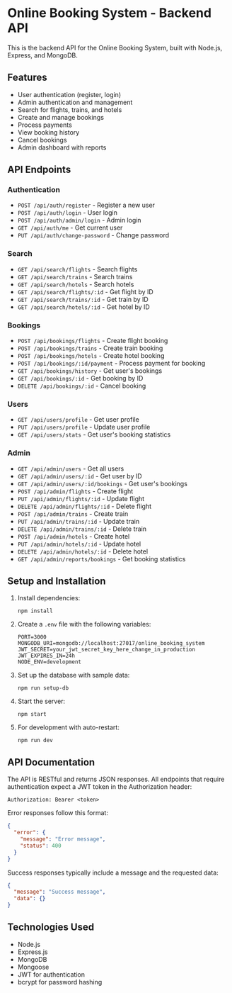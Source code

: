 # Online Booking System - Backend API

This is the backend API for the Online Booking System, built with Node.js, Express, and MongoDB.

## Features

- User authentication (register, login)
- Admin authentication and management
- Search for flights, trains, and hotels
- Create and manage bookings
- Process payments
- View booking history
- Cancel bookings
- Admin dashboard with reports

## API Endpoints

### Authentication
- `POST /api/auth/register` - Register a new user
- `POST /api/auth/login` - User login
- `POST /api/auth/admin/login` - Admin login
- `GET /api/auth/me` - Get current user
- `PUT /api/auth/change-password` - Change password

### Search
- `GET /api/search/flights` - Search flights
- `GET /api/search/trains` - Search trains
- `GET /api/search/hotels` - Search hotels
- `GET /api/search/flights/:id` - Get flight by ID
- `GET /api/search/trains/:id` - Get train by ID
- `GET /api/search/hotels/:id` - Get hotel by ID

### Bookings
- `POST /api/bookings/flights` - Create flight booking
- `POST /api/bookings/trains` - Create train booking
- `POST /api/bookings/hotels` - Create hotel booking
- `POST /api/bookings/:id/payment` - Process payment for booking
- `GET /api/bookings/history` - Get user's bookings
- `GET /api/bookings/:id` - Get booking by ID
- `DELETE /api/bookings/:id` - Cancel booking

### Users
- `GET /api/users/profile` - Get user profile
- `PUT /api/users/profile` - Update user profile
- `GET /api/users/stats` - Get user's booking statistics

### Admin
- `GET /api/admin/users` - Get all users
- `GET /api/admin/users/:id` - Get user by ID
- `GET /api/admin/users/:id/bookings` - Get user's bookings
- `POST /api/admin/flights` - Create flight
- `PUT /api/admin/flights/:id` - Update flight
- `DELETE /api/admin/flights/:id` - Delete flight
- `POST /api/admin/trains` - Create train
- `PUT /api/admin/trains/:id` - Update train
- `DELETE /api/admin/trains/:id` - Delete train
- `POST /api/admin/hotels` - Create hotel
- `PUT /api/admin/hotels/:id` - Update hotel
- `DELETE /api/admin/hotels/:id` - Delete hotel
- `GET /api/admin/reports/bookings` - Get booking statistics

## Setup and Installation

1. Install dependencies:
   ```
   npm install
   ```

2. Create a `.env` file with the following variables:
   ```
   PORT=3000
   MONGODB_URI=mongodb://localhost:27017/online_booking_system
   JWT_SECRET=your_jwt_secret_key_here_change_in_production
   JWT_EXPIRES_IN=24h
   NODE_ENV=development
   ```

3. Set up the database with sample data:
   ```
   npm run setup-db
   ```

4. Start the server:
   ```
   npm start
   ```

5. For development with auto-restart:
   ```
   npm run dev
   ```

## API Documentation

The API is RESTful and returns JSON responses. All endpoints that require authentication expect a JWT token in the Authorization header:

```
Authorization: Bearer <token>
```

Error responses follow this format:
```json
{
  "error": {
    "message": "Error message",
    "status": 400
  }
}
```

Success responses typically include a message and the requested data:
```json
{
  "message": "Success message",
  "data": {}
}
```

## Technologies Used

- Node.js
- Express.js
- MongoDB
- Mongoose
- JWT for authentication
- bcrypt for password hashing

